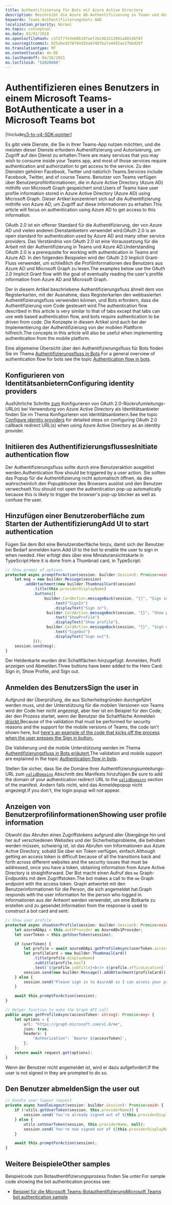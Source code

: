 ```yaml
---
title: Authentifizierung für Bots mit Azure Active Directory
description: Beschreibt die Azure AD-Authentifizierung in Teams und deren Verwendung in Ihren Bots
keywords: Teams-Authentifizierungsbots AAD
localization_priority: Normal
ms.topic: conceptual
ms.date: 03/01/2018
ms.openlocfilehash: c3f2f7fe3eb6b10faef2b24b3212081a881d6f8f
ms.sourcegitcommit: 825abed2f8784d2bab7407ba7a4455ae17bbd28f
ms.translationtype: MT
ms.contentlocale: de-DE
ms.lasthandoff: 04/26/2021
ms.locfileid: "52020688"
---
```

# <a name="authenticate-a-user-in-a-microsoft-teams-bot"></a><span data-ttu-id="5be5d-104">Authentifizieren eines Benutzers in einem Microsoft Teams-Bot</span><span class="sxs-lookup"><span data-stu-id="5be5d-104">Authenticate a user in a Microsoft Teams bot</span></span>

[!include[v3-to-v4-SDK-pointer](~/includes/v3-to-v4-pointer-bots.md)]

<span data-ttu-id="5be5d-105">Es gibt viele Dienste, die Sie in Ihrer Teams-App nutzen möchten, und die meisten dieser Dienste erfordern Authentifizierung und Autorisierung, um Zugriff auf den Dienst zu erhalten.</span><span class="sxs-lookup"><span data-stu-id="5be5d-105">There are many services that you may wish to consume inside your Teams app, and most of those services require authentication and authorization to get access to the service.</span></span> <span data-ttu-id="5be5d-106">Zu den Diensten gehören Facebook, Twitter und natürlich Teams.</span><span class="sxs-lookup"><span data-stu-id="5be5d-106">Services include Facebook, Twitter, and of course Teams.</span></span> <span data-ttu-id="5be5d-107">Benutzer von Teams verfügen über Benutzerprofilinformationen, die in Azure Active Directory (Azure AD) mithilfe von Microsoft Graph gespeichert sind.</span><span class="sxs-lookup"><span data-stu-id="5be5d-107">Users of Teams have user profile information stored in Azure Active Directory (Azure AD) using Microsoft Graph.</span></span> <span data-ttu-id="5be5d-108">Dieser Artikel konzentriert sich auf die Authentifizierung mithilfe von Azure AD, um Zugriff auf diese Informationen zu erhalten.</span><span class="sxs-lookup"><span data-stu-id="5be5d-108">This article will focus on authentication using Azure AD to get access to this information.</span></span>

<span data-ttu-id="5be5d-109">OAuth 2.0 ist ein offener Standard für die Authentifizierung, der von Azure AD und vielen anderen Dienstanbietern verwendet wird.</span><span class="sxs-lookup"><span data-stu-id="5be5d-109">OAuth 2.0 is an open standard for authentication used by Azure AD and many other service providers.</span></span> <span data-ttu-id="5be5d-110">Das Verständnis von OAuth 2.0 ist eine Voraussetzung für die Arbeit mit der Authentifizierung in Teams und Azure AD.</span><span class="sxs-lookup"><span data-stu-id="5be5d-110">Understanding OAuth 2.0 is a prerequisite for working with authentication in Teams and Azure AD.</span></span> <span data-ttu-id="5be5d-111">In den folgenden Beispielen wird der OAuth 2.0 Implicit Grant-Fluss verwendet, um schließlich die Profilinformationen des Benutzers aus Azure AD und Microsoft Graph zu lesen.</span><span class="sxs-lookup"><span data-stu-id="5be5d-111">The examples below use the OAuth 2.0 Implicit Grant flow with the goal of eventually reading the user's profile information from Azure AD and Microsoft Graph.</span></span>

<span data-ttu-id="5be5d-112">Der in diesem Artikel beschriebene Authentifizierungsfluss ähnelt dem von Registerkarten, mit der Ausnahme, dass Registerkarten den webbasierten Authentifizierungsfluss verwenden können, und Bots erfordern, dass die Authentifizierung vom Code gesteuert wird.</span><span class="sxs-lookup"><span data-stu-id="5be5d-112">The authentication flow described in this article is very similar to that of tabs except that tabs can use web based authentication flow, and bots require authentication to be driven from code.</span></span> <span data-ttu-id="5be5d-113">Die Konzepte in diesem Artikel sind auch bei der Implementierung der Authentifizierung von der mobilen Plattform hilfreich.</span><span class="sxs-lookup"><span data-stu-id="5be5d-113">The concepts in this article will also be useful when implementing authentication from the mobile platform.</span></span>

<span data-ttu-id="5be5d-114">Eine allgemeine Übersicht über den Authentifizierungsfluss für Bots finden Sie im Thema [Authentifizierungsfluss in Bots](~/resources/bot-v3/bot-authentication/auth-flow-bot.md).</span><span class="sxs-lookup"><span data-stu-id="5be5d-114">For a general overview of authentication flow for bots see the topic [Authentication flow in bots](~/resources/bot-v3/bot-authentication/auth-flow-bot.md).</span></span>

## <a name="configuring-identity-providers"></a><span data-ttu-id="5be5d-115">Konfigurieren von Identitätsanbietern</span><span class="sxs-lookup"><span data-stu-id="5be5d-115">Configuring identity providers</span></span>

<span data-ttu-id="5be5d-116">Ausführliche Schritte [zum](~/concepts/authentication/configure-identity-provider.md) Konfigurieren von OAuth 2.0-Rückrufumleitungs-URL(n) bei Verwendung von Azure Active Directory als Identitätsanbieter finden Sie im Thema Konfigurieren von Identitätsanbietern.</span><span class="sxs-lookup"><span data-stu-id="5be5d-116">See the topic [Configure identity providers](~/concepts/authentication/configure-identity-provider.md) for detailed steps on configuring OAuth 2.0 callback redirect URL(s) when using Azure Active Directory as an identity provider.</span></span>

## <a name="initiate-authentication-flow"></a><span data-ttu-id="5be5d-117">Initiieren des Authentifizierungsflusses</span><span class="sxs-lookup"><span data-stu-id="5be5d-117">Initiate authentication flow</span></span>

<span data-ttu-id="5be5d-118">Der Authentifizierungsfluss sollte durch eine Benutzeraktion ausgelöst werden.</span><span class="sxs-lookup"><span data-stu-id="5be5d-118">Authentication flow should be triggered by a user action.</span></span> <span data-ttu-id="5be5d-119">Sie sollten das Popup für die Authentifizierung nicht automatisch öffnen, da dies wahrscheinlich den Popupblocker des Browsers auslöst und den Benutzer verwechselt.</span><span class="sxs-lookup"><span data-stu-id="5be5d-119">You should not open the authentication pop-up automatically because this is likely to trigger the browser's pop-up blocker as well as confuse the user.</span></span>

## <a name="add-ui-to-start-authentication"></a><span data-ttu-id="5be5d-120">Hinzufügen einer Benutzeroberfläche zum Starten der Authentifizierung</span><span class="sxs-lookup"><span data-stu-id="5be5d-120">Add UI to start authentication</span></span>

<span data-ttu-id="5be5d-121">Fügen Sie dem Bot eine Benutzeroberfläche hinzu, damit sich der Benutzer bei Bedarf anmelden kann.</span><span class="sxs-lookup"><span data-stu-id="5be5d-121">Add UI to the bot to enable the user to sign in when needed.</span></span> <span data-ttu-id="5be5d-122">Hier erfolgt dies über eine Miniaturansichtskarte in TypeScript:</span><span class="sxs-lookup"><span data-stu-id="5be5d-122">Here it is done from a Thumbnail card, in TypeScript:</span></span>

```typescript
// Show prompt of options
protected async promptForAction(session: builder.Session): Promise<void> {
    let msg = new builder.Message(session)
        .addAttachment(new builder.ThumbnailCard(session)
            .title(this.providerDisplayName)
            .buttons([
                 builder.CardAction.messageBack(session, "{}", "Sign in")
                     .text("SignIn")
                     .displayText("Sign in"),
                  builder.CardAction.messageBack(session, "{}", "Show profile")
                     .text("ShowProfile")
                     .displayText("Show profile"),
                  builder.CardAction.messageBack(session, "{}", "Sign out")
                     .text("SignOut")
                     .displayText("Sign out"),
            ]));
    session.send(msg);
}
```

<span data-ttu-id="5be5d-123">Der Heldenkarte wurden drei Schaltflächen hinzugefügt: Anmelden, Profil anzeigen und Abmelden.</span><span class="sxs-lookup"><span data-stu-id="5be5d-123">Three buttons have been added to the Hero Card: Sign in, Show Profile, and Sign out.</span></span>

## <a name="sign-the-user-in"></a><span data-ttu-id="5be5d-124">Anmelden des Benutzers</span><span class="sxs-lookup"><span data-stu-id="5be5d-124">Sign the user in</span></span>

<span data-ttu-id="5be5d-125">Aufgrund der Überprüfung, die aus Sicherheitsgründen durchgeführt werden muss, und der Unterstützung für die mobilen Versionen von Teams wird der Code hier nicht angezeigt, aber hier ist ein Beispiel für den Code, der den Prozess startet, wenn der Benutzer die Schaltfläche Anmelden [drückt.](https://github.com/OfficeDev/microsoft-teams-sample-auth-node/blob/e84020562d7c8b83f4a357a4a4d91298c5d2989d/src/dialogs/BaseIdentityDialog.ts#L154-L195)</span><span class="sxs-lookup"><span data-stu-id="5be5d-125">Because of the validation that must be performed for security reasons and the support for the mobile versions of Teams, the code isn't shown here, but [here's an example of the code that kicks off the process when the user presses the Sign in button.](https://github.com/OfficeDev/microsoft-teams-sample-auth-node/blob/e84020562d7c8b83f4a357a4a4d91298c5d2989d/src/dialogs/BaseIdentityDialog.ts#L154-L195).</span></span>

<span data-ttu-id="5be5d-126">Die Validierung und die mobile Unterstützung werden im Thema [Authentifizierungsfluss in Bots erläutert.](~/resources/bot-v3/bot-authentication/auth-flow-bot.md)</span><span class="sxs-lookup"><span data-stu-id="5be5d-126">The validation and mobile support are explained in the topic [Authentication flow in bots](~/resources/bot-v3/bot-authentication/auth-flow-bot.md).</span></span>

<span data-ttu-id="5be5d-127">Stellen Sie sicher, dass Sie die Domäne Ihrer Authentifizierungsumleitungs-URL zum [`validDomains`](~/resources/schema/manifest-schema.md#validdomains) Abschnitt des Manifests hinzufügen.</span><span class="sxs-lookup"><span data-stu-id="5be5d-127">Be sure to add the domain of your authentication redirect URL to the [`validDomains`](~/resources/schema/manifest-schema.md#validdomains) section of the manifest.</span></span> <span data-ttu-id="5be5d-128">Andern falls nicht, wird das Anmeldepopup nicht angezeigt.</span><span class="sxs-lookup"><span data-stu-id="5be5d-128">If you don't, the login popup will not appear.</span></span>

## <a name="showing-user-profile-information"></a><span data-ttu-id="5be5d-129">Anzeigen von Benutzerprofilinformationen</span><span class="sxs-lookup"><span data-stu-id="5be5d-129">Showing user profile information</span></span>

<span data-ttu-id="5be5d-130">Obwohl das Abrufen eines Zugriffstokens aufgrund aller Übergänge hin und her auf verschiedenen Websites und der Sicherheitsprobleme, die behoben werden müssen, schwierig ist, ist das Abrufen von Informationen aus Azure Active Directory, sobald Sie über ein Token verfügen, einfach.</span><span class="sxs-lookup"><span data-stu-id="5be5d-130">Although getting an access token is difficult because of all the transitions back and forth across different websites and the security issues that must be addressed, once you have a token, obtaining information from Azure Active Directory is straightforward.</span></span> <span data-ttu-id="5be5d-131">Der Bot macht einen Aufruf des `me` Graph-Endpunkts mit dem Zugriffstoken.</span><span class="sxs-lookup"><span data-stu-id="5be5d-131">The bot makes a call to the `me` Graph endpoint with the access token.</span></span> <span data-ttu-id="5be5d-132">Graph antwortet mit den Benutzerinformationen für die Person, die sich angemeldet hat.</span><span class="sxs-lookup"><span data-stu-id="5be5d-132">Graph responds with the user information for the person who logged in.</span></span> <span data-ttu-id="5be5d-133">Informationen aus der Antwort werden verwendet, um eine Botkarte zu erstellen und zu gesendet.</span><span class="sxs-lookup"><span data-stu-id="5be5d-133">Information from the response is used to construct a bot card and sent.</span></span>

```typescript
// Show user profile
protected async showUserProfile(session: builder.Session): Promise<void> {
    let azureADApi = this.authProvider as AzureADv1Provider;
    let userToken = this.getUserToken(session);

    if (userToken) {
        let profile = await azureADApi.getProfileAsync(userToken.accessToken);
        let profileCard = new builder.ThumbnailCard()
            .title(profile.displayName)
            .subtitle(profile.mail)
            .text(`${profile.jobTitle}<br/> ${profile.officeLocation}`);
        session.send(new builder.Message().addAttachment(profileCard));
    } else {
        session.send("Please sign in to AzureAD so I can access your profile.");
    }

    await this.promptForAction(session);
}

// Helper function to make the Graph API call
public async getProfileAsync(accessToken: string): Promise<any> {
    let options = {
        url: "https://graph.microsoft.com/v1.0/me",
        json: true,
        headers: {
            "Authorization": `Bearer ${accessToken}`,
        },
    };
    return await request.get(options);
}
```

<span data-ttu-id="5be5d-134">Wenn der Benutzer nicht angemeldet ist, wird er dazu aufgefordert.</span><span class="sxs-lookup"><span data-stu-id="5be5d-134">If the user is not signed in they are prompted to do so.</span></span>

## <a name="sign-the-user-out"></a><span data-ttu-id="5be5d-135">Den Benutzer abmelden</span><span class="sxs-lookup"><span data-stu-id="5be5d-135">Sign the user out</span></span>

```typescript
// Handle user logout request
private async handleLogout(session: builder.Session): Promise<void> {
    if (!utils.getUserToken(session, this.providerName)) {
        session.send(`You're already signed out of ${this.providerDisplayName}.`);
    } else {
        utils.setUserToken(session, this.providerName, null);
        session.send(`You're now signed out of ${this.providerDisplayName}.`);
    }

    await this.promptForAction(session);
}
```

## <a name="other-samples"></a><span data-ttu-id="5be5d-136">Weitere Beispiele</span><span class="sxs-lookup"><span data-stu-id="5be5d-136">Other samples</span></span>

<span data-ttu-id="5be5d-137">Beispielcode zum Botauthentifizierungsprozess finden Sie unter:</span><span class="sxs-lookup"><span data-stu-id="5be5d-137">For sample code showing the bot authentication process see:</span></span>

* [<span data-ttu-id="5be5d-138">Beispiel für die Microsoft Teams-Botauthentifizierung</span><span class="sxs-lookup"><span data-stu-id="5be5d-138">Microsoft Teams bot authentication sample</span></span>](https://github.com/OfficeDev/microsoft-teams-sample-auth-node)
